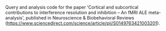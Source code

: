 Query and analysis code for the paper 'Cortical and subcortical contributions to interference resolution and inhibition – An fMRI ALE meta-analysis', published in Neuroscience & Biobehavioral Reviews (https://www.sciencedirect.com/science/article/pii/S0149763421003201).
